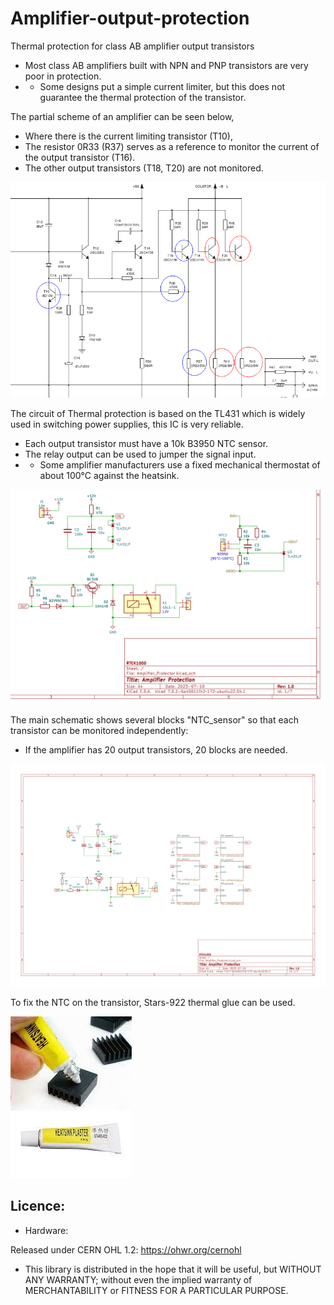 # Amplifier-output-protection
Thermal protection for class AB amplifier output transistors

- Most class AB amplifiers built with NPN and PNP transistors are very poor in protection.
- - Some designs put a simple current limiter, but this does not guarantee the thermal protection of the transistor.

The partial scheme of an amplifier can be seen below,
- Where there is the current limiting transistor (T10),
- The resistor 0R33 (R37) serves as a reference to monitor the current of the output transistor (T16).
- The other output transistors (T18, T20) are not monitored.

![img](https://raw.githubusercontent.com/rtek1000/Amplifier-output-protection/main/Doc/Amp_schematic.png)


The circuit of Thermal protection is based on the TL431 which is widely used in switching power supplies, this IC is very reliable.
- Each output transistor must have a 10k B3950 NTC sensor.
- The relay output can be used to jumper the signal input.
- - Some amplifier manufacturers use a fixed mechanical thermostat of about 100°C against the heatsink.

![img](https://raw.githubusercontent.com/rtek1000/Amplifier-output-protection/main/Doc/Basic_schematic.png)

The main schematic shows several blocks "NTC_sensor" so that each transistor can be monitored independently:
- If the amplifier has 20 output transistors, 20 blocks are needed.

![img](https://raw.githubusercontent.com/rtek1000/Amplifier-output-protection/main/Doc/Main_schematic.png)

To fix the NTC on the transistor, Stars-922 thermal glue can be used.

![img](https://raw.githubusercontent.com/rtek1000/Amplifier-output-protection/main/Doc/Thermal_Glue.jpeg)


## Licence:
- Hardware:

Released under CERN OHL 1.2: https://ohwr.org/cernohl

- This library is distributed in the hope that it will be useful, but WITHOUT ANY WARRANTY; without even the implied warranty of MERCHANTABILITY or FITNESS FOR A PARTICULAR PURPOSE.
